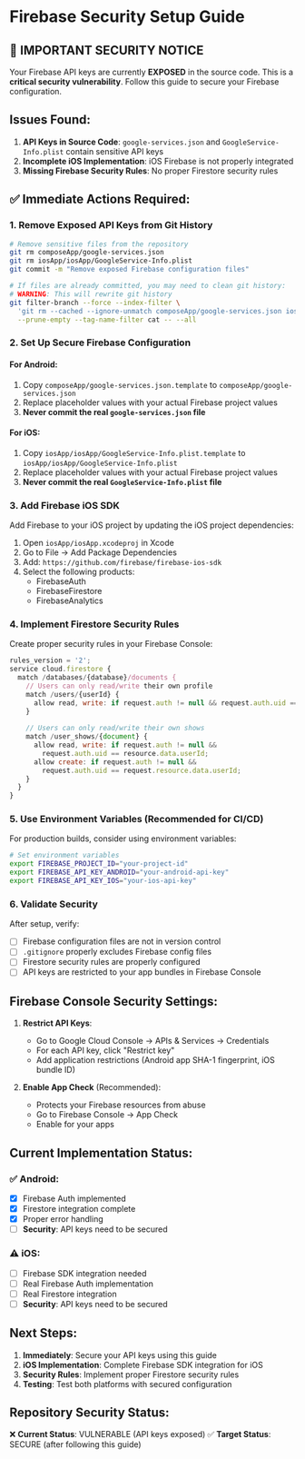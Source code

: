 # Firebase Security Setup Guide

## 🔴 **IMPORTANT SECURITY NOTICE**

Your Firebase API keys are currently **EXPOSED** in the source code. This is a **critical security vulnerability**. Follow this guide to secure your Firebase configuration.

## Issues Found:

1. **API Keys in Source Code**: `google-services.json` and `GoogleService-Info.plist` contain sensitive API keys
2. **Incomplete iOS Implementation**: iOS Firebase is not properly integrated
3. **Missing Firebase Security Rules**: No proper Firestore security rules

## ✅ **Immediate Actions Required:**

### 1. Remove Exposed API Keys from Git History

```bash
# Remove sensitive files from the repository
git rm composeApp/google-services.json
git rm iosApp/iosApp/GoogleService-Info.plist
git commit -m "Remove exposed Firebase configuration files"

# If files are already committed, you may need to clean git history:
# WARNING: This will rewrite git history
git filter-branch --force --index-filter \
  'git rm --cached --ignore-unmatch composeApp/google-services.json iosApp/iosApp/GoogleService-Info.plist' \
  --prune-empty --tag-name-filter cat -- --all
```

### 2. Set Up Secure Firebase Configuration

#### For Android:
1. Copy `composeApp/google-services.json.template` to `composeApp/google-services.json`
2. Replace placeholder values with your actual Firebase project values
3. **Never commit the real `google-services.json` file**

#### For iOS:
1. Copy `iosApp/iosApp/GoogleService-Info.plist.template` to `iosApp/iosApp/GoogleService-Info.plist`
2. Replace placeholder values with your actual Firebase project values
3. **Never commit the real `GoogleService-Info.plist` file**

### 3. Add Firebase iOS SDK

Add Firebase to your iOS project by updating the iOS project dependencies:

1. Open `iosApp/iosApp.xcodeproj` in Xcode
2. Go to File → Add Package Dependencies
3. Add: `https://github.com/firebase/firebase-ios-sdk`
4. Select the following products:
   - FirebaseAuth
   - FirebaseFirestore
   - FirebaseAnalytics

### 4. Implement Firestore Security Rules

Create proper security rules in your Firebase Console:

```javascript
rules_version = '2';
service cloud.firestore {
  match /databases/{database}/documents {
    // Users can only read/write their own profile
    match /users/{userId} {
      allow read, write: if request.auth != null && request.auth.uid == userId;
    }
    
    // Users can only read/write their own shows
    match /user_shows/{document} {
      allow read, write: if request.auth != null && 
        request.auth.uid == resource.data.userId;
      allow create: if request.auth != null && 
        request.auth.uid == request.resource.data.userId;
    }
  }
}
```

### 5. Use Environment Variables (Recommended for CI/CD)

For production builds, consider using environment variables:

```bash
# Set environment variables
export FIREBASE_PROJECT_ID="your-project-id"
export FIREBASE_API_KEY_ANDROID="your-android-api-key"
export FIREBASE_API_KEY_IOS="your-ios-api-key"
```

### 6. Validate Security

After setup, verify:
- [ ] Firebase configuration files are not in version control
- [ ] `.gitignore` properly excludes Firebase config files
- [ ] Firestore security rules are properly configured
- [ ] API keys are restricted to your app bundles in Firebase Console

## Firebase Console Security Settings:

1. **Restrict API Keys**:
   - Go to Google Cloud Console → APIs & Services → Credentials
   - For each API key, click "Restrict key"
   - Add application restrictions (Android app SHA-1 fingerprint, iOS bundle ID)

2. **Enable App Check** (Recommended):
   - Protects your Firebase resources from abuse
   - Go to Firebase Console → App Check
   - Enable for your apps

## Current Implementation Status:

### ✅ Android:
- [x] Firebase Auth implemented
- [x] Firestore integration complete
- [x] Proper error handling
- [ ] **Security**: API keys need to be secured

### ⚠️ iOS:
- [ ] Firebase SDK integration needed
- [ ] Real Firebase Auth implementation
- [ ] Real Firestore integration
- [ ] **Security**: API keys need to be secured

## Next Steps:

1. **Immediately**: Secure your API keys using this guide
2. **iOS Implementation**: Complete Firebase SDK integration for iOS
3. **Security Rules**: Implement proper Firestore security rules
4. **Testing**: Test both platforms with secured configuration

## Repository Security Status:

❌ **Current Status**: VULNERABLE (API keys exposed)
✅ **Target Status**: SECURE (after following this guide)
